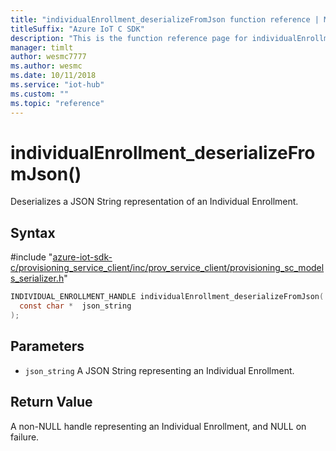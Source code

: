 ```yaml
---                             
title: "individualEnrollment_deserializeFromJson function reference | Microsoft Docs" 
titleSuffix: "Azure IoT C SDK"            
description: "This is the function reference page for individualEnrollment_deserializeFromJson() in the Azure IoT C SDK. This SDK is used with the Azure IoT Hub and Azure IoT Hub Device Provisioning Service"            
manager: timlt                 
author: wesmc7777              
ms.author: wesmc               
ms.date: 10/11/2018                    
ms.service: "iot-hub"             
ms.custom: ""                
ms.topic: "reference"        
---                            
```


# individualEnrollment_deserializeFromJson()

Deserializes a JSON String representation of an Individual Enrollment.

## Syntax

\#include "[azure-iot-sdk-c/provisioning_service_client/inc/prov_service_client/provisioning_sc_models_serializer.h](../provisioning-sc-models-serializer-h.md)"  
```C
INDIVIDUAL_ENROLLMENT_HANDLE individualEnrollment_deserializeFromJson(
  const char *  json_string
);
```

## Parameters
* `json_string` A JSON String representing an Individual Enrollment.

## Return Value
A non-NULL handle representing an Individual Enrollment, and NULL on failure.

